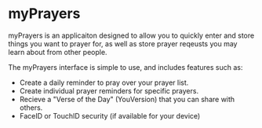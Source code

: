 # myPrayers
myPrayers is an applicaiton designed to allow you to quickly enter and store things you want to prayer for, as well as store
prayer reqeusts you may learn about from other people.  

The myPrayers interface is simple to use, and includes features such as:
  * Create a daily reminder to pray over your prayer list.
  * Create individual prayer reminders for specific prayers.
  * Recieve a "Verse of the Day" (YouVersion) that you can share with others.
  * FaceID or TouchID security (if available for your device)
